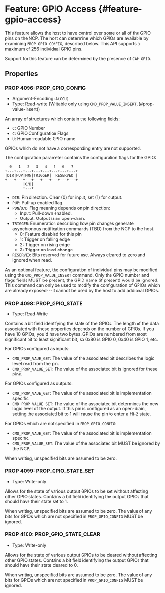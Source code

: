 # Feature: GPIO Access {#feature-gpio-access}

This feature allows the host to have control over some or all of the
GPIO pins on the NCP. The host can determine which GPIOs are available
by examining `PROP_GPIO_CONFIG`, described below. This API supports a
maximum of 256 individual GPIO pins.

Support for this feature can be determined by the presence of `CAP_GPIO`.

## Properties ##

### PROP 4096: PROP\_GPIO\_CONFIG ###

*   Argument-Encoding: `A(CCU)`
*   Type: Read-write (Writable only using `CMD_PROP_VALUE_INSERT`,
    (#prop-value-insert))

An array of structures which contain the following fields:

*   `C`: GPIO Number
*   `C`: GPIO Configuration Flags
*   `U`: Human-readable GPIO name

GPIOs which do not have a corresponding entry are not supported.

The configuration parameter contains the configuration flags for the
GPIO:

      0   1   2   3   4   5   6   7
    +---+---+---+---+---+---+---+---+
    |DIR|PUP|PDN|TRIGGER|  RESERVED |
    +---+---+---+---+---+---+---+---+
            |O/D|
            +---+

*   `DIR`: Pin direction. Clear (0) for input, set (1) for output.
*   `PUP`: Pull-up enabled flag.
*   `PDN`/`O/D`: Flag meaning depends on pin direction:
    *   Input: Pull-down enabled.
    *   Output: Output is an open-drain.
*   `TRIGGER`: Enumeration describing how pin changes generate
    asynchronous notification commands (TBD) from the NCP to the host.
    *   0: Feature disabled for this pin
    *   1: Trigger on falling edge
    *   2: Trigger on rising edge
    *   3: Trigger on level change
*   `RESERVED`: Bits reserved for future use. Always cleared to zero
    and ignored when read.

As an optional feature, the configuration of individual pins may be
modified using the `CMD_PROP_VALUE_INSERT` command. Only the GPIO
number and flags fields MUST be present, the GPIO name (if present)
would be ignored. This command can only be used to modify the
configuration of GPIOs which are already exposed---it cannot be used
by the host to add addional GPIOs.

### PROP 4098: PROP\_GPIO\_STATE ###

*   Type: Read-Write

Contains a bit field identifying the state of the GPIOs. The length of
the data associated with these properties depends on the number of
GPIOs. If you have 10 GPIOs, you'd have two bytes. GPIOs are numbered
from most significant bit to least significant bit, so 0x80 is GPIO 0,
0x40 is GPIO 1, etc.

For GPIOs configured as inputs:

*   `CMD_PROP_VAUE_GET`: The value of the associated bit describes the
    logic level read from the pin.
*   `CMD_PROP_VALUE_SET`: The value of the associated bit is ignored
    for these pins.

For GPIOs configured as outputs:

*   `CMD_PROP_VAUE_GET`: The value of the associated bit is
    implementation specific.
*   `CMD_PROP_VALUE_SET`: The value of the associated bit determines
    the new logic level of the output. If this pin is configured as an
    open-drain, setting the associated bit to 1 will cause the pin to
    enter a Hi-Z state.

For GPIOs which are not specified in `PROP_GPIO_CONFIG`:

*   `CMD_PROP_VAUE_GET`: The value of the associated bit is
    implementation specific.
*   `CMD_PROP_VALUE_SET`: The value of the associated bit MUST be
    ignored by the NCP.

When writing, unspecified bits are assumed to be zero.

### PROP 4099: PROP\_GPIO\_STATE\_SET ###

*   Type: Write-only

Allows for the state of various output GPIOs to be set without
affecting other GPIO states. Contains a bit field identifying the
output GPIOs that should have their state set to 1.

When writing, unspecified bits are assumed to be zero. The value of
any bits for GPIOs which are not specified in `PROP_GPIO_CONFIG` MUST
be ignored.

### PROP 4100: PROP\_GPIO\_STATE\_CLEAR ###

*   Type: Write-only

Allows for the state of various output GPIOs to be cleared without
affecting other GPIO states. Contains a bit field identifying the
output GPIOs that should have their state cleared to 0.

When writing, unspecified bits are assumed to be zero. The value of
any bits for GPIOs which are not specified in `PROP_GPIO_CONFIG` MUST
be ignored.
